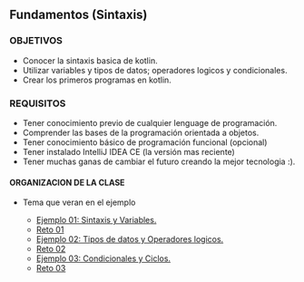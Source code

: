## Fundamentos (Sintaxis)

### OBJETIVOS 

- Conocer la sintaxis basica de kotlin.
- Utilizar variables y tipos de datos; operadores logicos y condicionales.
- Crear los primeros programas en kotlin.

### REQUISITOS

- Tener conocimiento previo de cualquier lenguage de programación.
- Comprender las bases de la programación orientada a objetos.
- Tener conocimiento básico de programación funcional (opcional)
- Tener instalado IntelliJ IDEA CE (la versión mas reciente)
- Tener muchas ganas de cambiar el futuro creando la mejor tecnologia :).

#### ORGANIZACION DE LA CLASE 

- Tema que veran en el ejemplo

	- [Ejemplo 01: Sintaxis y Variables.](Ejemplo-01)
	- [Reto 01](Reto-01)
	- [Ejemplo 02: Tipos de datos y Operadores logicos.](Ejemplo-02)
	- [Reto 02](Reto-02)
	- [Ejemplo 03: Condicionales y Ciclos.](Ejemplo-03)
	- [Reto 03](Reto-03)

